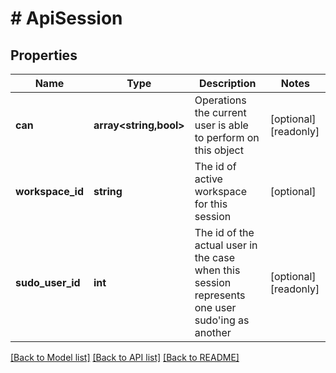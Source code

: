 # # ApiSession

## Properties

Name | Type | Description | Notes
------------ | ------------- | ------------- | -------------
**can** | **array<string,bool>** | Operations the current user is able to perform on this object | [optional] [readonly]
**workspace_id** | **string** | The id of active workspace for this session | [optional]
**sudo_user_id** | **int** | The id of the actual user in the case when this session represents one user sudo&#39;ing as another | [optional] [readonly]

[[Back to Model list]](../../README.md#models) [[Back to API list]](../../README.md#endpoints) [[Back to README]](../../README.md)
